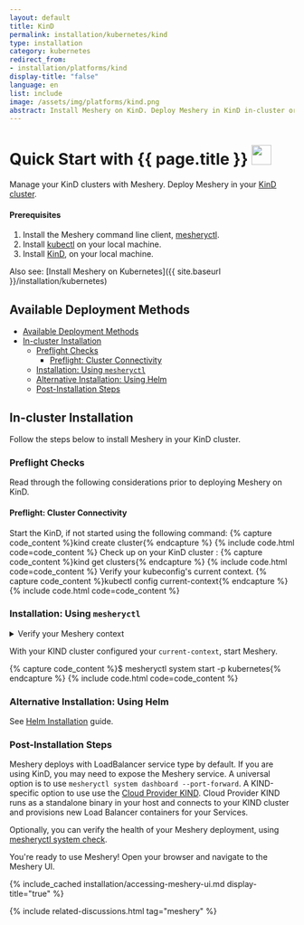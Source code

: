 ```yaml
---
layout: default
title: KinD
permalink: installation/kubernetes/kind
type: installation
category: kubernetes
redirect_from:
- installation/platforms/kind
display-title: "false"
language: en
list: include
image: /assets/img/platforms/kind.png
abstract: Install Meshery on KinD. Deploy Meshery in KinD in-cluster or outside of KinD out-of-cluster.
---
```


<h1>Quick Start with {{ page.title }} <img src="{{ page.image }}" style="width:35px;height:35px;" /></h1>

Manage your KinD clusters with Meshery. Deploy Meshery in your [KinD cluster](#in-cluster-installation).

<div class="prereqs"><h4>Prerequisites</h4>
<ol>
<li>Install the Meshery command line client, <a href="{{ site.baseurl }}/installation/mesheryctl" class="meshery-light">mesheryctl</a>.</li>
<li>Install <a href="https://kubernetes.io/docs/tasks/tools/">kubectl</a> on your local machine.</li>
<li>Install <a href="https://kind.sigs.k8s.io/docs/user/quick-start/#installation">KinD</a>, on your local machine.</li>
</ol>
</div>

Also see: [Install Meshery on Kubernetes]({{ site.baseurl }}/installation/kubernetes)

## Available Deployment Methods

- [Available Deployment Methods](#available-deployment-methods)
- [In-cluster Installation](#in-cluster-installation)
  - [Preflight Checks](#preflight-checks)
    - [Preflight: Cluster Connectivity](#preflight-cluster-connectivity)
  - [Installation: Using `mesheryctl`](#installation-using-mesheryctl)
  - [Alternative Installation: Using Helm](#alternative-installation-using-helm)
  - [Post-Installation Steps](#post-installation-steps)

## In-cluster Installation

Follow the steps below to install Meshery in your KinD cluster.

### Preflight Checks

Read through the following considerations prior to deploying Meshery on KinD.

#### Preflight: Cluster Connectivity

Start the KinD, if not started using the following command:
{% capture code_content %}kind create cluster{% endcapture %}
{% include code.html code=code_content %}
Check up on your KinD cluster :
{% capture code_content %}kind get clusters{% endcapture %}
{% include code.html code=code_content %}
Verify your kubeconfig's current context.
{% capture code_content %}kubectl config current-context{% endcapture %}
{% include code.html code=code_content %}

### Installation: Using `mesheryctl`

<details>
<summary>Verify your Meshery context</summary>
<p>
Verify that your current Meshery context is set for an in-cluster deployment (`platform: kubernetes`) by executing:
</p>

{% capture code_content %}$ mesheryctl system context view{% endcapture %}
{% include code.html code=code_content %}
<p>
If the context is not set to <code>platform: kubernetes</code>, you can create a new context with Kubernetes as the platform using the following command.
</p>

{% capture code_content %}$ mesheryctl system context create context-name --platform kubernetes --url http://localhost:9081 --set --yes{% endcapture %}
{% include code.html code=code_content %}
<br/>
</details>

With your KIND cluster configured your `current-context`, start Meshery.

{% capture code_content %}$ mesheryctl system start -p kubernetes{% endcapture %}
{% include code.html code=code_content %}

### Alternative Installation: Using Helm

See [Helm Installation](/installation/kubernetes/helm) guide.

### Post-Installation Steps

Meshery deploys with LoadBalancer service type by default. If you are using KinD, you may need to expose the Meshery service. A universal option is to use `mesheryctl system dashboard --port-forward`. A KIND-specific option to use use the [Cloud Provider KIND](https://kind.sigs.k8s.io/docs/user/loadbalancer/). Cloud Provider KIND runs as a standalone binary in your host and connects to your KIND cluster and provisions new Load Balancer containers for your Services.

Optionally, you can verify the health of your Meshery deployment, using <a href='/reference/mesheryctl/system/check'>mesheryctl system check</a>.

You're ready to use Meshery! Open your browser and navigate to the Meshery UI.

{% include_cached installation/accessing-meshery-ui.md display-title="true" %}

{% include related-discussions.html tag="meshery" %}
